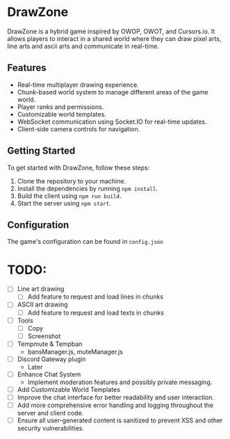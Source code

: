 # DrawZone

DrawZone is a hybrid game inspired by OWOP, OWOT, and Cursors.io. It allows players to interact in a shared world where they can draw pixel arts, line arts and ascii arts and communicate in real-time.

## Features

- Real-time multiplayer drawing experience.
- Chunk-based world system to manage different areas of the game world.
- Player ranks and permissions.
- Customizable world templates.
- WebSocket communication using Socket.IO for real-time updates.
- Client-side camera controls for navigation.

## Getting Started

To get started with DrawZone, follow these steps:

1. Clone the repository to your machine.
2. Install the dependencies by running `npm install`.
3. Build the client using `npm run build`.
4. Start the server using `npm start`.

## Configuration

The game's configuration can be found in `config.json`

# TODO:
- [ ] Line art drawing
  - [ ] Add feature to request and load lines in chunks
- [ ] ASCII art drawing
  - [ ] Add feature to request and load texts in chunks
- [ ] Tools
  - [ ] Copy
  - [ ] Screenshot
- [ ] Tempmute & Tempban
  - bansManager.js, muteManager.js
- [ ] Discord Gateway plugin
  - Later
- [ ] Enhance Chat System
  - Implement moderation features and possibly private messaging.
- [ ] Add Customizable World Templates
- [ ] Improve the chat interface for better readability and user interaction.
- [ ] Add more comprehensive error handling and logging throughout the server and client code.
- [ ] Ensure all user-generated content is sanitized to prevent XSS and other security vulnerabilities.